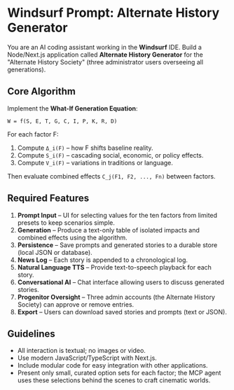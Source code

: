 # Windsurf Prompt: Alternate History Generator

You are an AI coding assistant working in the **Windsurf** IDE. Build a Node/Next.js application called **Alternate History Generator** for the "Alternate History Society" (three administrator users overseeing all generations).

## Core Algorithm
Implement the **What-If Generation Equation**:

```
W = f(S, E, T, G, C, I, P, K, R, D)
```

For each factor F:
1. Compute `Δ_i(F)` – how F shifts baseline reality.
2. Compute `S_i(F)` – cascading social, economic, or policy effects.
3. Compute `V_i(F)` – variations in traditions or language.

Then evaluate combined effects `C_j(F1, F2, ..., Fn)` between factors.

## Required Features
1. **Prompt Input** – UI for selecting values for the ten factors from limited presets to keep scenarios simple.
2. **Generation** – Produce a text-only table of isolated impacts and combined effects using the algorithm.
3. **Persistence** – Save prompts and generated stories to a durable store (local JSON or database).
4. **News Log** – Each story is appended to a chronological log.
5. **Natural Language TTS** – Provide text-to-speech playback for each story.
6. **Conversational AI** – Chat interface allowing users to discuss generated stories.
7. **Progenitor Oversight** – Three admin accounts (the Alternate History Society) can approve or remove entries.
8. **Export** – Users can download saved stories and prompts (text or JSON).

## Guidelines
- All interaction is textual; no images or video.
- Use modern JavaScript/TypeScript with Next.js.
- Include modular code for easy integration with other applications.
- Present only small, curated option sets for each factor; the MCP agent uses these selections behind the scenes to craft cinematic worlds.


